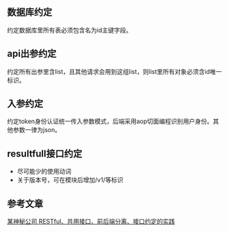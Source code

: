 ## 数据库约定
约定数据库里所有表必须包含名为id主键字段。

## api出参约定
约定所有出参里含list，且其他请求会用到这组list，则list里所有对象必须含id唯一标识。

## 入参约定
约定token身份认证统一传入参数模式，后端采用aop切面编程识别用户身份。其他参数一律为json。

## resultfull接口约定
- 尽可能少的使用动词
- 关于版本号，可在模块后增加/v1/等标识

## 参考文章
[某神秘公司 RESTful、共用接口、前后端分离、接口约定的实践](https://mp.weixin.qq.com/s/v7uGrnimNnPLJUTLmfSg9Q)